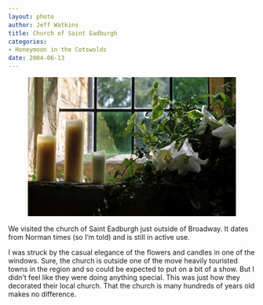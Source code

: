```yaml
--- 
layout: photo
author: Jeff Watkins
title: Church of Saint Eadburgh
categories: 
- Honeymoon in the Cotswolds
date: 2004-06-13
---
```


<figure><img class="photo" src="/photos/IMG_0912.jpg"></figure>

We visited the church of Saint Eadburgh just outside of Broadway. It dates
from Norman times (so I’m told) and is still in active use.

I was struck by the casual elegance of the flowers and candles in one of the
windows. Sure, the church is outside one of the move heavily touristed towns
in the region and so could be expected to put on a bit of a show. But I didn’t
feel like they were doing anything special. This was just how they decorated
their local church. That the church is many hundreds of years old makes no
difference.

